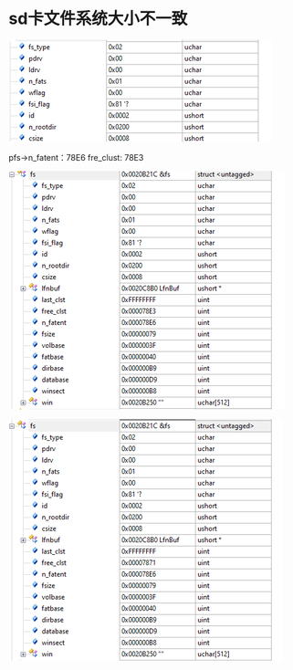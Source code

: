 # sd卡文件系统大小不一致
![有问题的fs结构体](vx_images/449845838590301.png)

pfs->n_fatent：78E6
fre_clust: 78E3

![有问题的fs结构体](vx_images/577797346041120.png)



![正常的fs表](vx_images/237518631085002.png)